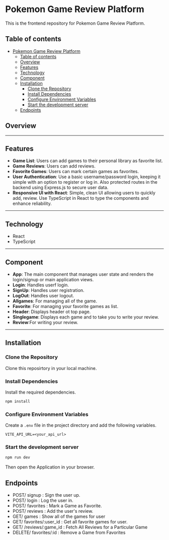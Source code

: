 # Pokemon Game Review Platform

This is the frontend repository for Pokemon Game Review Platform.

## Table of contents

- [Pokemon Game Review Platform](#pokemon-game-review-platform)
  - [Table of contents](#table-of-contents)
  - [Overview](#overview)
  - [Features](#features)
  - [Technology](#technology)
  - [Component](#component)
  - [Installation](#installation)
    - [Clone the Repository](#clone-the-repository)
    - [Install Dependencies](#install-dependencies)
    - [Configure Environment Variables](#configure-environment-variables)
    - [Start the development server](#start-the-development-server)
  - [Endpoints](#endpoints)

## Overview

---

## Features

- **Game List**: Users can add games to their personal library as favorite list.
- **Game Reviews**: Users can add reviews.
- **Favorite Games**: Users can mark certain games as favorites.
- **User Authentication**: Use a basic username/password login, keeping it simple with an option to register or log in. Also protected routes in the backend using Express.js to secure user data.
- **Responsive UI with React**: Simple, clean UI allowing users to quickly add, review. Use TypeScript in React to type the components and enhance reliability.

---

## Technology

- React
- TypeScript

---

## Component

- **App**: The main component that manages user state and renders the login/signup or main application views.
- **Login**: Handles userf login.
- **SignUp**: Handles user registration.
- **LogOut**: Handles user logout.
- **Allgames**: For managing all of the game.
- **Favorite**: For managing your favorite games as list.
- **Header**: Displays header ot top page.
- **Singlegame**: Displays each game and to take you to write your review.
- **Review**:For writing your review.

---

## Installation

### Clone the Repository

Clone this reposirtory in your local machine.

### Install Dependencies

Install the required dependencies.

```bash
npm install
```

### Configure Environment Variables

Create a `.env` file in the project directory and add the following variables.

```env
VITE_API_URL=<your_api_url>
```

### Start the development server

```bash
npm run dev
```

Then open the Application in your browser.

## Endpoints

- POST/ signup : Sign the user up.
- POST/ login : Log the user in.
- POST/ favorites : Mark a Game as Favorite.
- POST/ reviews : Add the user's review.
- GET/ games : Show all of the games for user
- GET/ favorites/:user_id : Get all favorite games for user.
- GET/ /reviews/:game_id : Fetch All Reviews for a Particular Game
- DELETE/ favorites/:id : Remove a Game from Favorites
